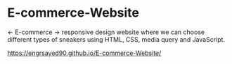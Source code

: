 # E-commerce-Website
<- E-commerce -> responsive design website where we can choose different types of sneakers using HTML, CSS, media query and JavaScript.

https://engrsayed90.github.io/E-commerce-Website/
